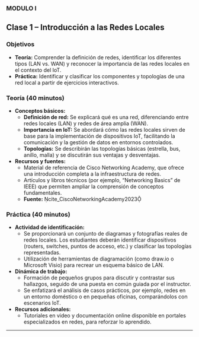 ### MODULO I

## Clase 1 – Introducción a las Redes Locales

### Objetivos
- **Teoría:** Comprender la definición de redes, identificar los diferentes tipos (LAN vs. WAN) y reconocer la importancia de las redes locales en el contexto del IoT.
- **Práctica:** Identificar y clasificar los componentes y topologías de una red local a partir de ejercicios interactivos.

### Teoría (40 minutos)
- **Conceptos básicos:**  
  - **Definición de red:** Se explicará qué es una red, diferenciando entre redes locales (LAN) y redes de área amplia (WAN).  
  - **Importancia en IoT:** Se abordará cómo las redes locales sirven de base para la implementación de dispositivos IoT, facilitando la comunicación y la gestión de datos en entornos controlados.  
  - **Topologías:** Se describirán las topologías básicas (estrella, bus, anillo, malla) y se discutirán sus ventajas y desventajas.  
- **Recursos y fuentes:**  
  - Material de referencia de Cisco Networking Academy, que ofrece una introducción completa a la infraestructura de redes.  
  - Artículos y libros técnicos (por ejemplo, “Networking Basics” de IEEE) que permiten ampliar la comprensión de conceptos fundamentales.  
  - **Fuente:** cite_CiscoNetworkingAcademy2023

### Práctica (40 minutos)
- **Actividad de identificación:**  
  - Se proporcionará un conjunto de diagramas y fotografías reales de redes locales. Los estudiantes deberán identificar dispositivos (routers, switches, puntos de acceso, etc.) y clasificar las topologías representadas.  
  - Utilización de herramientas de diagramación (como draw.io o Microsoft Visio) para recrear un esquema básico de LAN.  
- **Dinámica de trabajo:**  
  - Formación de pequeños grupos para discutir y contrastar sus hallazgos, seguido de una puesta en común guiada por el instructor.  
  - Se enfatizará el análisis de casos prácticos, por ejemplo, redes en un entorno doméstico o en pequeñas oficinas, comparándolos con escenarios IoT.  
- **Recursos adicionales:**  
  - Tutoriales en video y documentación online disponible en portales especializados en redes, para reforzar lo aprendido.

---
